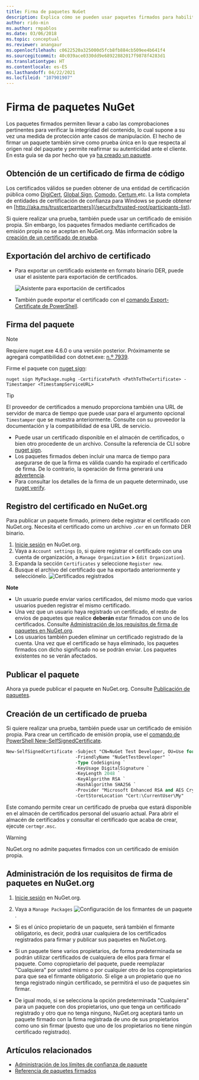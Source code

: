 ```yaml
---
title: Firma de paquetes NuGet
description: Explica cómo se pueden usar paquetes firmados para habilitar la comprobación de integridad del contenido.
author: rido-min
ms.author: rmpablos
ms.date: 03/06/2018
ms.topic: conceptual
ms.reviewer: anangaur
ms.openlocfilehash: c0622520a325000d5fcb8fb884cb509ee4b641f4
ms.sourcegitcommit: 40c039ace0330dd9e68922882017f9878f4283d1
ms.translationtype: HT
ms.contentlocale: es-ES
ms.lasthandoff: 04/22/2021
ms.locfileid: "107901907"
---
```

# <a name="signing-nuget-packages"></a>Firma de paquetes NuGet

Los paquetes firmados permiten llevar a cabo las comprobaciones pertinentes para verificar la integridad del contenido, lo cual supone a su vez una medida de protección ante casos de manipulación. El hecho de firmar un paquete también sirve como prueba única en lo que respecta al origen real del paquete y permite reafirmar su autenticidad ante el cliente. En esta guía se da por hecho que ya [ha creado un paquete](creating-a-package.md).

## <a name="get-a-code-signing-certificate"></a>Obtención de un certificado de firma de código

Los certificados válidos se pueden obtener de una entidad de certificación pública como [DigiCert,](https://www.digicert.com/code-signing/) [Global Sign,](https://www.globalsign.com/en/code-signing-certificate/) [Comodo,](https://www.comodo.com/e-commerce/code-signing/code-signing-certificate.php) [Certum,](https://www.certum.eu/certum/cert,offer_en_open_source_cs.xml)etc. La lista completa de entidades de certificación de confianza para Windows se puede obtener en [http://aka.ms/trustcertpartners](/security/trusted-root/participants-list).

Si quiere realizar una prueba, también puede usar un certificado de emisión propia. Sin embargo, los paquetes firmados mediante certificados de emisión propia no se aceptan en NuGet.org. Más información sobre la [creación de un certificado de prueba](#create-a-test-certificate).

## <a name="export-the-certificate-file"></a>Exportación del archivo de certificado

* Para exportar un certificado existente en formato binario DER, puede usar el asistente para exportación de certificados.

  ![Asistente para exportación de certificados](../reference/media/CertificateExportWizard.png)

* También puede exportar el certificado con el [comando Export-Certificate de PowerShell](/powershell/module/pkiclient/export-certificate).

## <a name="sign-the-package"></a>Firma del paquete

> [!note]
> Requiere nuget.exe 4.6.0 o una versión posterior. Próximamente se agregará compatibilidad con dotnet.exe: [n.º 7939](https://github.com/NuGet/Home/issues/7939).

Firme el paquete con [nuget sign](../reference/cli-reference/cli-ref-sign.md):

```cli
nuget sign MyPackage.nupkg -CertificatePath <PathToTheCertificate> -Timestamper <TimestampServiceURL>
```

> [!Tip]
> El proveedor de certificados a menudo proporciona también una URL de servidor de marca de tiempo que puede usar para el argumento opcional `Timestamper` que se muestra anteriormente. Consulte con su proveedor la documentación y la compatibilidad de esa URL de servicio.

* Puede usar un certificado disponible en el almacén de certificados, o bien otro procedente de un archivo. Consulte la referencia de CLI sobre [nuget sign](../reference/cli-reference/cli-ref-sign.md).
* Los paquetes firmados deben incluir una marca de tiempo para asegurarse de que la firma es válida cuando ha expirado el certificado de firma. De lo contrario, la operación de firma generará una [advertencia](../reference/errors-and-warnings/NU3002.md).
* Para consultar los detalles de la firma de un paquete determinado, use [nuget verify](../reference/cli-reference/cli-ref-verify.md).

## <a name="register-the-certificate-on-nugetorg"></a>Registro del certificado en NuGet.org

Para publicar un paquete firmado, primero debe registrar el certificado con NuGet.org. Necesita el certificado como un archivo `.cer` en un formato DER binario.

1. [Inicie sesión](https://www.nuget.org/users/account/LogOn?returnUrl=%2F) en NuGet.org.
1. Vaya a `Account settings` (o, si quiere registrar el certificado con una cuenta de organización, a `Manage Organization` **>** `Edit Organization`).
1. Expanda la sección `Certificates` y seleccione `Register new`.
1. Busque el archivo del certificado que ha exportado anteriormente y selecciónelo.
  ![Certificados registrados](../reference/media/registered-certs.png)

**Note**
* Un usuario puede enviar varios certificados, del mismo modo que varios usuarios pueden registrar el mismo certificado.
* Una vez que un usuario haya registrado un certificado, el resto de envíos de paquetes que realice **deberán** estar firmados con uno de los certificados. Consulte [Administración de los requisitos de firma de paquetes en NuGet.org](#manage-signing-requirements-for-your-package-on-nugetorg).
* Los usuarios también pueden eliminar un certificado registrado de la cuenta. Una vez que el certificado se haya eliminado, los paquetes firmados con dicho significado no se podrán enviar. Los paquetes existentes no se verán afectados.

## <a name="publish-the-package"></a>Publicar el paquete

Ahora ya puede publicar el paquete en NuGet.org. Consulte [Publicación de paquetes](../nuget-org/Publish-a-package.md).

## <a name="create-a-test-certificate"></a>Creación de un certificado de prueba

Si quiere realizar una prueba, también puede usar un certificado de emisión propia. Para crear un certificado de emisión propia, use el [comando de PowerShell New-SelfSignedCertificate](/powershell/module/pkiclient/new-selfsignedcertificate).

```ps
New-SelfSignedCertificate -Subject "CN=NuGet Test Developer, OU=Use for testing purposes ONLY" `
                          -FriendlyName "NuGetTestDeveloper" `
                          -Type CodeSigning `
                          -KeyUsage DigitalSignature `
                          -KeyLength 2048 `
                          -KeyAlgorithm RSA `
                          -HashAlgorithm SHA256 `
                          -Provider "Microsoft Enhanced RSA and AES Cryptographic Provider" `
                          -CertStoreLocation "Cert:\CurrentUser\My" 
```

Este comando permite crear un certificado de prueba que estará disponible en el almacén de certificados personal del usuario actual. Para abrir el almacén de certificados y consultar el certificado que acaba de crear, ejecute `certmgr.msc`.

> [!Warning]
> NuGet.org no admite paquetes firmados con un certificado de emisión propia.

## <a name="manage-signing-requirements-for-your-package-on-nugetorg"></a>Administración de los requisitos de firma de paquetes en NuGet.org
1. [Inicie sesión](https://www.nuget.org/users/account/LogOn?returnUrl=%2F) en NuGet.org.

1. Vaya a `Manage Packages` 
   ![Configuración de los firmantes de un paquete](../reference/media/configure-package-signers.png).

* Si es el único propietario de un paquete, será también el firmante obligatorio, es decir, podrá usar cualquiera de los certificados registrados para firmar y publicar sus paquetes en NuGet.org.

* Si un paquete tiene varios propietarios, de forma predeterminada se podrán utilizar certificados de cualquiera de ellos para firmar el paquete. Como copropietario del paquete, puede reemplazar "Cualquiera" por usted mismo o por cualquier otro de los copropietarios para que sea el firmante obligatorio. Si elige a un propietario que no tenga registrado ningún certificado, se permitirá el uso de paquetes sin firmar. 

* De igual modo, si se selecciona la opción predeterminada "Cualquiera" para un paquete con dos propietarios, uno que tenga un certificado registrado y otro que no tenga ninguno, NuGet.org aceptará tanto un paquete firmado con la firma registrada de uno de sus propietarios como uno sin firmar (puesto que uno de los propietarios no tiene ningún certificado registrado).

## <a name="related-articles"></a>Artículos relacionados

- [Administración de los límites de confianza de paquete](../consume-packages/installing-signed-packages.md)
- [Referencia de paquetes firmados](../reference/Signed-Packages-Reference.md)
